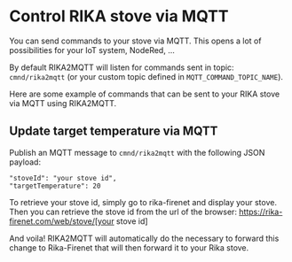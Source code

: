# Control RIKA stove via MQTT

You can send commands to your stove via MQTT. This opens a lot of possibilities for your IoT system, NodeRed, ...

<Info>By default RIKA2MQTT will listen for commands sent in topic: `cmnd/rika2mqtt` (or your custom topic defined in `MQTT_COMMAND_TOPIC_NAME`).</Info>


Here are some example of commands that can be sent to your RIKA stove via MQTT using RIKA2MQTT.

## Update target temperature via MQTT

Publish an MQTT message to `cmnd/rika2mqtt`  with the following JSON payload:

```
"stoveId": "your stove id",
"targetTemperature": 20
```

<Info>To retrieve your stove id, simply go to rika-firenet and display your stove. Then you can retrieve the stove id from the url of the browser: https://rika-firenet.com/web/stove/[your stove id]</Info>


And voila! RIKA2MQTT will automatically do the necessary to forward this change to Rika-Firenet that will then forward it to your Rika stove.
